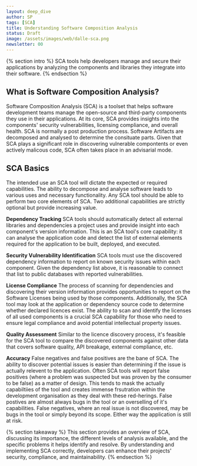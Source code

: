 ```yaml
---
layout: deep_dive
author: SP
tags: [SCA]
title: Understanding Software Composition Analysis  
status: Draft
image: /assets/images/web/dalle-sca.png
newsletter: 00
---
```

{% section intro %}
SCA tools help developers manage and secure their applications by analyzing the components and libraries they integrate into their software.
{% endsection %}

## What is Software Composition Analysis?

Software Composition Analysis (SCA) is a toolset that helps software development teams manage the open-source and third-party components they use in their applications. At its core, SCA provides insights into the components' security vulnerabilities, licensing compliance, and overall health.
SCA is normally a post production process. Software Artifacts are decomposed and analysed to determine the consituate parts. Given that SCA plays a significant role in discovering vulnerable compontents or even actively malicous code, SCA often takes place in an advisarial mode.

## SCA Basics

The intended use an SCA tool will dictate the expected or required capabilities. The ability to decompose and analyse software leads to various uses and necessary functionality.
Any SCA tool should be able to perform two core elements of SCA. Two additional capabilities are strictly optional but provide increasing value.

**Dependency Tracking**
SCA tools should automatically detect all external libraries and dependencies a project uses and provide insight into each component's version information. This is an SCA tool's core capability: it can analyse the application code and detect the list of external elements required for the application to be built, deployed, and executed.

**Security Vulnerability Identification**
SCA tools must use the discovered dependency information to report on known security issues within each component. Given the dependency list above, it is reasonable to connect that list to public databases with reported vulnerabilities.

**License Compliance**
The process of scanning for dependencies and discovering their version information provides opportunities to report on the Software Licenses being used by those components. Additionally, the SCA tool may look at the application or dependency source code to determine whether declared licences exist. The ability to scan and identify the licenses of all used components is a crucial SCA capability for those who need to ensure legal compliance and avoid potential intellectual property issues.

**Quality Assessment**
Similar to the licence discovery process, it's feasible for the SCA tool to compare the discovered components against other data that covers software quality, API breakage, external compliance, etc.

**Accuracy**
False negatives and false positives are the bane of SCA. The ability to discover potential issues is easier than determining if the issue is actually relevent to the application. Often SCA tools will report false positives (where a problem was suspected but was proven by the consumer to be false) as a matter of design. This tends to mask the actually capabiltiies of the tool and creates immense frsutration within the development organisation as they deal with these red-herings. False postives are almost always bugs in the tool or an overselling of it's capabilities.  False negatives, where an real issue is not discovered, may be bugs in the tool or simply beyond its scope. Either way the application is still at risk.

{% section takeaway %}
This section provides an overview of SCA, discussing its importance, the different levels of analysis available, and the specific problems it helps identify and resolve. By understanding and implementing SCA correctly, developers can enhance their projects' security, compliance, and maintainability.
{% endsection %}